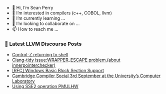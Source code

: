 - 👋 Hi, I’m Sean Perry
- 👀 I’m interested in compilers (c++, COBOL, llvm)
- 🌱 I’m currently learning ...
- 💞️ I’m looking to collaborate on ...
- 📫 How to reach me ...

<!---
s66perry/s66perry is a ✨ special ✨ repository because its `README.md` (this file) appears on your GitHub profile.
You can click the Preview link to take a look at your changes.
--->
### 📕 Latest LLVM Discourse Posts

<!-- DISCOURSE-LLVM:START -->
- [Control-Z returning to shell](https://discourse.llvm.org/t/control-z-returning-to-shell/80971#post_4)
- [Clang-tidy issue:WRAPPER_ESCAPE problem.&lpar;about innerpointerchecker&rpar;](https://discourse.llvm.org/t/clang-tidy-issue-wrapper-escape-problem-about-innerpointerchecker/80812#post_4)
- [[RFC] Windows Basic Block Section Support](https://discourse.llvm.org/t/rfc-windows-basic-block-section-support/80950#post_7)
- [Cambridge Compiler Social 3rd September at the University’s Computer Laboratory](https://discourse.llvm.org/t/cambridge-compiler-social-3rd-september-at-the-university-s-computer-laboratory/80922#post_4)
- [Using SSE2 operation PMULHW](https://discourse.llvm.org/t/using-sse2-operation-pmulhw/80975#post_2)
<!-- DISCOURSE-LLVM:END -->
